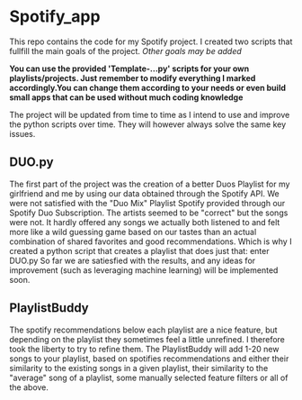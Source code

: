 # Spotify_app

This repo contains the code for my Spotify project.
I created two scripts that fullfill the main goals of the project. *Other goals may be added*

**You can use the provided 'Template-...py' scripts for your own playlists/projects. Just remember to modify everything I marked accordingly.You can change them according to your needs or even build small apps that can be used without much coding knowledge**


The project will be updated from time to time as I intend to use and improve the python scripts over time. They will however always solve the same key issues.

## DUO.py
The first part of the project was the creation of a better Duos Playlist for my girlfriend and me by using our data obtained through the Spotify API.
We were not satisfied with the "Duo Mix" Playlist Spotify provided through our Spotify Duo Subscription. The artists seemed to be "correct" but the songs were not. 
It hardly offered any songs we actually both listened to and felt more like a wild guessing game based on our tastes than an actual combination of shared favorites and good recommendations.
Which is why I created a python script that creates a playlist that does just that: enter DUO.py
So far we are satiesfied with the results, and any ideas for improvement (such as leveraging machine learning) will be implemented soon.

## PlaylistBuddy
The spotify recommendations below each playlist are a nice feature, but depending on the playlist they sometimes feel a little unrefined.
I therefore took the liberty to try to refine them. The PlaylistBuddy will add 1-20 new songs to your playlist, based on spotifies recommendations and either their similarity to the existing songs in a given playlist, their similarity to the "average" song of a playlist, some manually selected feature filters or all of the above.

